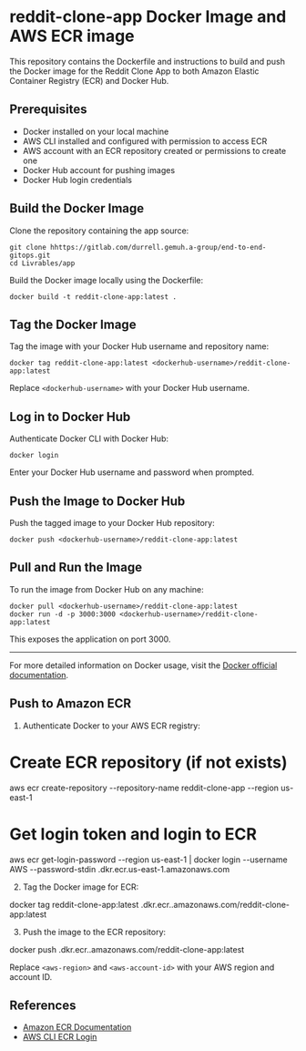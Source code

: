 # reddit-clone-app Docker Image and AWS ECR image

This repository contains the Dockerfile and instructions to build and push the Docker image for the Reddit Clone App to both Amazon Elastic Container Registry (ECR) and Docker Hub.

## Prerequisites

- Docker installed on your local machine
- AWS CLI installed and configured with permission to access ECR
- AWS account with an ECR repository created or permissions to create one
- Docker Hub account for pushing images
- Docker Hub login credentials

## Build the Docker Image

Clone the repository containing the app source:

```
git clone hhttps://gitlab.com/durrell.gemuh.a-group/end-to-end-gitops.git
cd Livrables/app
```

Build the Docker image locally using the Dockerfile:

```
docker build -t reddit-clone-app:latest .
```

## Tag the Docker Image

Tag the image with your Docker Hub username and repository name:

```
docker tag reddit-clone-app:latest <dockerhub-username>/reddit-clone-app:latest
```

Replace `<dockerhub-username>` with your Docker Hub username.

## Log in to Docker Hub

Authenticate Docker CLI with Docker Hub:

```
docker login
```

Enter your Docker Hub username and password when prompted.

## Push the Image to Docker Hub

Push the tagged image to your Docker Hub repository:

```
docker push <dockerhub-username>/reddit-clone-app:latest
```

## Pull and Run the Image

To run the image from Docker Hub on any machine:

```
docker pull <dockerhub-username>/reddit-clone-app:latest
docker run -d -p 3000:3000 <dockerhub-username>/reddit-clone-app:latest
```

This exposes the application on port 3000.

---

For more detailed information on Docker usage, visit the [Docker official documentation](https://docs.docker.com/).



## Push to Amazon ECR
1. Authenticate Docker to your AWS ECR registry:

# Create ECR repository (if not exists)
aws ecr create-repository --repository-name reddit-clone-app --region us-east-1

# Get login token and login to ECR
aws ecr get-login-password --region us-east-1 | docker login --username AWS --password-stdin <aws-account-id>.dkr.ecr.us-east-1.amazonaws.com

2. Tag the Docker image for ECR:

docker tag reddit-clone-app:latest <aws-account-id>.dkr.ecr.<aws-region>.amazonaws.com/reddit-clone-app:latest

3. Push the image to the ECR repository:

docker push <aws-account-id>.dkr.ecr.<aws-region>.amazonaws.com/reddit-clone-app:latest

Replace `<aws-region>` and `<aws-account-id>` with your AWS region and account ID.

## References

- [Amazon ECR Documentation](https://docs.aws.amazon.com/AmazonECR/latest/userguide/what-is-ecr.html)
- [AWS CLI ECR Login](https://docs.aws.amazon.com/cli/latest/reference/ecr/get-login-password.html)
